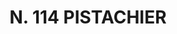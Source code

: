 ---
title: "N. 114 PISTACHIER"
plant-name: "N. 114"
plant-number: "114"
plant-xml: "/assets/xml/plant114.xml"
plant-img1: "/assets/img/plant114_verso.jpg"
plant-img2: "/assets/img/plant114.jpg"
plant-title: "N. 114 PISTACHIER"
plant-taxon-link: "http://www.worldfloraonline.org/taxon/wfo-0000393766"
plant-taxon-content: "[Pistacia vera L.♀]"
layout: single-xml
---